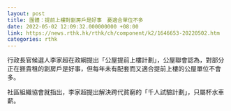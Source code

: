 ```yaml
---
layout: post
title: 團體：提前上樓對劏房戶是好事　憂適合單位不多
date: 2022-05-02 12:09:32.000000000 +08:00
link: https://news.rthk.hk/rthk/ch/component/k2/1646653-20220502.htm
categories: rthk
---
```


行政長官候選人李家超在政綱提出「公屋提前上樓計劃」，公屋聯會認為，對部分正在捱貴租的劏房戶是好事，但每年未有配套而又適合提前上樓的公屋單位不會多。

社區組織協會就指出，李家超提出解決跨代貧窮的「千人試驗計劃」，只屬杯水車薪。
